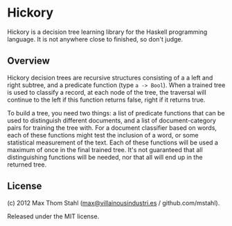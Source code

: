 # Hickory

Hickory is a decision tree learning library for the Haskell programming
language. It is not anywhere close to finished, so don't judge. 

## Overview

Hickory decision trees are recursive structures consisting of a a left and
right subtree, and a predicate function (type `a -> Bool`). When a trained tree
is used to classify a record, at each node of the tree, the traversal will
continue to the left if this function returns false, right if it returns true.

To build a tree, you need two things: a list of predicate functions that can be
used to distinguish different documents, and a list of document-category pairs
for training the tree with. For a document classifier based on words, each of
these functions might test the inclusion of a word, or some statistical
measurement of the text. Each of these functions will be used a maximum of once
in the final trained tree. It's not guaranteed that all distinguishing
functions will be needed, nor that all will end up in the returned tree.

## License

(c) 2012 Max Thom Stahl (max@villainousindustri.es / github.com/mstahl).

Released under the MIT license.